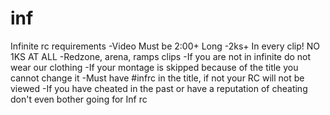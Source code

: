 # inf
Infinite rc requirements
-Video Must be 2:00+ Long
-2ks+ In every clip! NO 1KS AT ALL
-Redzone, arena, ramps clips
-If you are not in infinite do not wear our clothing
-If your montage is skipped because of the title you cannot change it
-Must have #infrc in the title, if not your RC will not be viewed
-If you have cheated in the past or have a reputation of cheating don't even bother going for Inf rc

